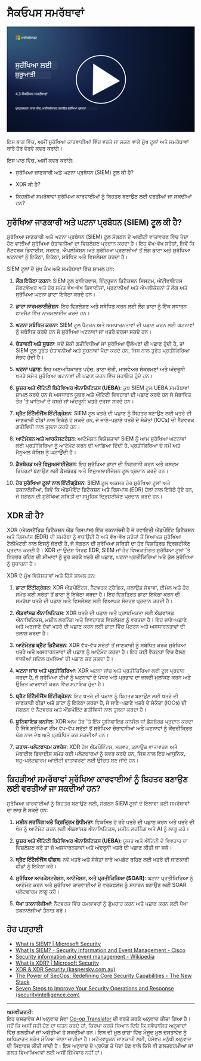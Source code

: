 <!--
CO_OP_TRANSLATOR_METADATA:
{
  "original_hash": "553eb694c89f1caca0694e8d8ab89e0e",
  "translation_date": "2025-09-04T01:17:32+00:00",
  "source_file": "4.3 SecOps capabilities.md",
  "language_code": "pa"
}
-->
# ਸੈਕਓਪਸ ਸਮਰੱਥਾਵਾਂ

[![ਵੀਡੀਓ ਦੇਖੋ](../../translated_images/4-3_placeholder.e6e2ff578a715178985449c7f550e382f9b199847b709653a5e0af6145a8e82f.pa.png)](https://learn-video.azurefd.net/vod/player?id=bdbc1c7c-307b-4519-b8ad-b142434c0461)

ਇਸ ਭਾਗ ਵਿੱਚ, ਅਸੀਂ ਸੁਰੱਖਿਆ ਕਾਰਵਾਈਆਂ ਵਿੱਚ ਵਰਤੇ ਜਾ ਸਕਣ ਵਾਲੇ ਮੁੱਖ ਟੂਲਾਂ ਅਤੇ ਸਮਰੱਥਾਵਾਂ ਬਾਰੇ ਹੋਰ ਵੇਰਵੇ ਕਵਰ ਕਰਾਂਗੇ।

ਇਸ ਪਾਠ ਵਿੱਚ, ਅਸੀਂ ਕਵਰ ਕਰਾਂਗੇ:

- ਸੁਰੱਖਿਆ ਜਾਣਕਾਰੀ ਅਤੇ ਘਟਨਾ ਪ੍ਰਬੰਧਨ (SIEM) ਟੂਲ ਕੀ ਹੈ?

- XDR ਕੀ ਹੈ?

- ਕਿਹੜੀਆਂ ਸਮਰੱਥਾਵਾਂ ਸੁਰੱਖਿਆ ਕਾਰਵਾਈਆਂ ਨੂੰ ਬਿਹਤਰ ਬਣਾਉਣ ਲਈ ਵਰਤੀਆਂ ਜਾ ਸਕਦੀਆਂ ਹਨ?

## ਸੁਰੱਖਿਆ ਜਾਣਕਾਰੀ ਅਤੇ ਘਟਨਾ ਪ੍ਰਬੰਧਨ (SIEM) ਟੂਲ ਕੀ ਹੈ?

ਸੁਰੱਖਿਆ ਜਾਣਕਾਰੀ ਅਤੇ ਘਟਨਾ ਪ੍ਰਬੰਧਨ (SIEM) ਟੂਲ ਸੰਗਠਨ ਦੇ ਆਈਟੀ ਵਾਤਾਵਰਣ ਵਿੱਚ ਪੈਦਾ ਹੋਣ ਵਾਲੀਆਂ ਸੁਰੱਖਿਆ ਚੇਤਾਵਨੀਆਂ ਦਾ ਵਿਸ਼ਲੇਸ਼ਣ ਪ੍ਰਦਾਨ ਕਰਦਾ ਹੈ। ਇਹ ਵੱਖ-ਵੱਖ ਸਰੋਤਾਂ, ਜਿਵੇਂ ਕਿ ਨੈੱਟਵਰਕ ਡਿਵਾਈਸ, ਸਰਵਰ, ਐਪਲੀਕੇਸ਼ਨ ਅਤੇ ਸੁਰੱਖਿਆ ਪ੍ਰਣਾਲੀਆਂ ਤੋਂ ਲੌਗ ਡਾਟਾ ਅਤੇ ਸੁਰੱਖਿਆ ਘਟਨਾਵਾਂ ਨੂੰ ਇਕੱਠਾ, ਇਕੱਠਾ, ਸਬੰਧਿਤ ਅਤੇ ਵਿਸ਼ਲੇਸ਼ਣ ਕਰਦਾ ਹੈ।

SIEM ਟੂਲਾਂ ਦੇ ਮੁੱਖ ਕੰਮ ਅਤੇ ਸਮਰੱਥਾਵਾਂ ਵਿੱਚ ਸ਼ਾਮਲ ਹਨ:

1. **ਲੌਗ ਇਕੱਠਾ ਕਰਨਾ**: SIEM ਟੂਲ ਫਾਇਰਵਾਲ, ਇੰਟ੍ਰੂਜ਼ਨ ਡਿਟੈਕਸ਼ਨ ਸਿਸਟਮ, ਐਂਟੀਵਾਇਰਸ ਸੌਫਟਵੇਅਰ ਅਤੇ ਹੋਰ ਸਮੇਤ ਵੱਖ-ਵੱਖ ਡਿਵਾਈਸਾਂ, ਪ੍ਰਣਾਲੀਆਂ ਅਤੇ ਐਪਲੀਕੇਸ਼ਨਾਂ ਤੋਂ ਲੌਗ ਅਤੇ ਸੁਰੱਖਿਆ ਘਟਨਾ ਡਾਟਾ ਇਕੱਠਾ ਕਰਦੇ ਹਨ।

2. **ਡਾਟਾ ਨਾਰਮਲਾਈਜ਼ੇਸ਼ਨ**: ਇਹ ਵਿਸ਼ਲੇਸ਼ਣ ਅਤੇ ਸਬੰਧਿਤ ਕਰਨ ਲਈ ਲੌਗ ਡਾਟਾ ਨੂੰ ਇੱਕ ਸਧਾਰਨ ਫਾਰਮੈਟ ਵਿੱਚ ਨਾਰਮਲਾਈਜ਼ ਕਰਦੇ ਹਨ।

3. **ਘਟਨਾ ਸਬੰਧਿਤ ਕਰਨਾ**: SIEM ਟੂਲ ਪੈਟਰਨ ਅਤੇ ਅਸਧਾਰਨਤਾਵਾਂ ਦੀ ਪਛਾਣ ਕਰਨ ਲਈ ਘਟਨਾਵਾਂ ਨੂੰ ਸਬੰਧਿਤ ਕਰਦੇ ਹਨ ਜੋ ਸੁਰੱਖਿਆ ਘਟਨਾਵਾਂ ਜਾਂ ਖਤਰੇ ਦਰਸਾ ਸਕਦੇ ਹਨ।

4. **ਚੇਤਾਵਨੀ ਅਤੇ ਸੂਚਨਾ**: ਜਦੋਂ ਸ਼ੱਕੀ ਗਤੀਵਿਧੀਆਂ ਜਾਂ ਸੁਰੱਖਿਆ ਉਲੰਘਣਾਂ ਦੀ ਪਛਾਣ ਹੁੰਦੀ ਹੈ, ਤਾਂ SIEM ਟੂਲ ਤੁਰੰਤ ਚੇਤਾਵਨੀਆਂ ਅਤੇ ਸੂਚਨਾਵਾਂ ਪੈਦਾ ਕਰਦੇ ਹਨ, ਜਿਸ ਨਾਲ ਤੁਰੰਤ ਪ੍ਰਤੀਕਿਰਿਆ ਸੰਭਵ ਹੁੰਦੀ ਹੈ।

5. **ਘਟਨਾ ਪਛਾਣ**: ਇਹ ਅਣਅਧਿਕਾਰਤ ਪਹੁੰਚ, ਡਾਟਾ ਚੋਰੀ, ਮਾਲਵੇਅਰ ਸੰਕਰਮਣਾਂ ਅਤੇ ਅੰਦਰੂਨੀ ਖਤਰੇ ਸਮੇਤ ਸੁਰੱਖਿਆ ਘਟਨਾਵਾਂ ਦੀ ਪਛਾਣ ਕਰਨ ਵਿੱਚ ਸਹਾਇਕ ਹੁੰਦੇ ਹਨ।

6. **ਯੂਜ਼ਰ ਅਤੇ ਐਂਟਿਟੀ ਬਿਹੇਵਿਅਰ ਐਨਾਲਿਟਿਕਸ (UEBA)**: ਕੁਝ SIEM ਟੂਲ UEBA ਸਮਰੱਥਾਵਾਂ ਸ਼ਾਮਲ ਕਰਦੇ ਹਨ ਜੋ ਅਸਧਾਰਨ ਯੂਜ਼ਰ ਅਤੇ ਐਂਟਿਟੀ ਵਿਵਹਾਰਾਂ ਦੀ ਪਛਾਣ ਕਰਦੇ ਹਨ ਜੋ ਸੰਭਾਵਿਤ ਤੌਰ 'ਤੇ ਖਾਤਿਆਂ ਦੇ ਕਬਜ਼ੇ ਜਾਂ ਅੰਦਰੂਨੀ ਖਤਰੇ ਦਰਸਾ ਸਕਦੇ ਹਨ।

7. **ਥ੍ਰੈਟ ਇੰਟੈਲੀਜੈਂਸ ਇੰਟੀਗ੍ਰੇਸ਼ਨ**: SIEM ਟੂਲ ਖਤਰੇ ਦੀ ਪਛਾਣ ਨੂੰ ਬਿਹਤਰ ਬਣਾਉਣ ਲਈ ਖਤਰੇ ਦੀ ਜਾਣਕਾਰੀ ਫੀਡਾਂ ਨਾਲ ਇਕੱਠੇ ਹੋ ਸਕਦੇ ਹਨ, ਜੋ ਜਾਣੇ-ਪਛਾਣੇ ਖਤਰੇ ਦੇ ਸੰਕੇਤਾਂ (IOCs) ਦੀ ਨੈੱਟਵਰਕ ਗਤੀਵਿਧੀ ਨਾਲ ਤੁਲਨਾ ਕਰਦੇ ਹਨ।

8. **ਆਟੋਮੇਸ਼ਨ ਅਤੇ ਆਰਕੇਸਟਰੇਸ਼ਨ**: ਆਟੋਮੇਸ਼ਨ ਵਿਸ਼ੇਸ਼ਤਾਵਾਂ SIEM ਨੂੰ ਆਮ ਸੁਰੱਖਿਆ ਘਟਨਾਵਾਂ ਲਈ ਪ੍ਰਤੀਕਿਰਿਆ ਨੂੰ ਆਟੋਮੇਟ ਕਰਨ ਦੀ ਆਗਿਆ ਦਿੰਦੀ ਹੈ, ਪ੍ਰਤੀਕਿਰਿਆ ਦੇ ਸਮੇਂ ਅਤੇ ਮੈਨੂਅਲ ਕੋਸ਼ਿਸ਼ ਨੂੰ ਘਟਾਉਂਦੀ ਹੈ।

9. **ਡੈਸ਼ਬੋਰਡ ਅਤੇ ਵਿਜੁਅਲਾਈਜ਼ੇਸ਼ਨ**: ਇਹ ਸੁਰੱਖਿਆ ਡਾਟਾ ਦੀ ਨਿਗਰਾਨੀ ਕਰਨ ਅਤੇ ਕਸਟਮ ਰਿਪੋਰਟਾਂ ਬਣਾਉਣ ਲਈ ਡੈਸ਼ਬੋਰਡ ਅਤੇ ਵਿਜੁਅਲਾਈਜ਼ੇਸ਼ਨ ਟੂਲ ਪ੍ਰਦਾਨ ਕਰਦੇ ਹਨ।

10. **ਹੋਰ ਸੁਰੱਖਿਆ ਟੂਲਾਂ ਨਾਲ ਇੰਟੀਗ੍ਰੇਸ਼ਨ**: SIEM ਟੂਲ ਅਕਸਰ ਹੋਰ ਸੁਰੱਖਿਆ ਟੂਲਾਂ ਅਤੇ ਤਕਨਾਲੋਜੀਆਂ, ਜਿਵੇਂ ਕਿ ਐਂਡਪੌਇੰਟ ਡਿਟੈਕਸ਼ਨ ਅਤੇ ਰਿਸਪਾਂਸ (EDR) ਹੱਲਾਂ ਨਾਲ ਇਕੱਠੇ ਹੁੰਦੇ ਹਨ, ਜੋ ਸੰਗਠਨ ਦੀ ਸੁਰੱਖਿਆ ਸਥਿਤੀ ਦਾ ਸਮੂਹਿਕ ਦ੍ਰਿਸ਼ਟੀਕੋਣ ਪ੍ਰਦਾਨ ਕਰਦੇ ਹਨ।

## XDR ਕੀ ਹੈ?

XDR (ਐਕਸਟੈਂਡਿਡ ਡਿਟੈਕਸ਼ਨ ਐਂਡ ਰਿਸਪਾਂਸ) ਇੱਕ ਤਕਨਾਲੋਜੀ ਹੈ ਜੋ ਰਵਾਇਤੀ ਐਂਡਪੌਇੰਟ ਡਿਟੈਕਸ਼ਨ ਅਤੇ ਰਿਸਪਾਂਸ (EDR) ਦੀ ਸਮਰੱਥਾ ਨੂੰ ਵਧਾਉਂਦੀ ਹੈ ਅਤੇ ਵੱਖ-ਵੱਖ ਸਰੋਤਾਂ ਤੋਂ ਵਿਆਪਕ ਸੁਰੱਖਿਆ ਟੈਲੀਮੇਟਰੀ ਨਾਲ ਇਸਨੂੰ ਜੋੜਦੀ ਹੈ, ਜੋ ਸੰਗਠਨ ਦੀ ਸੁਰੱਖਿਆ ਸਥਿਤੀ ਦਾ ਹੋਰ ਵਿਸ਼ਤ੍ਰਿਤ ਦ੍ਰਿਸ਼ਟੀਕੋਣ ਪ੍ਰਦਾਨ ਕਰਦੀ ਹੈ। XDR ਦਾ ਉਦੇਸ਼ ਸਿਰਫ EDR, SIEM ਜਾਂ ਹੋਰ ਵਿਅਕਤੀਗਤ ਸੁਰੱਖਿਆ ਟੂਲਾਂ 'ਤੇ ਨਿਰਭਰ ਰਹਿਣ ਦੀ ਸੀਮਾਵਾਂ ਨੂੰ ਦੂਰ ਕਰਕੇ ਖਤਰੇ ਦੀ ਪਛਾਣ, ਘਟਨਾ ਪ੍ਰਤੀਕਿਰਿਆ ਅਤੇ ਕੁੱਲ ਸੁਰੱਖਿਆ ਨੂੰ ਸੁਧਾਰਨਾ ਹੈ।

XDR ਦੇ ਮੁੱਖ ਵਿਸ਼ੇਸ਼ਤਾਵਾਂ ਅਤੇ ਹਿੱਸੇ ਸ਼ਾਮਲ ਹਨ:

1. **ਡਾਟਾ ਇੰਟੀਗ੍ਰੇਸ਼ਨ**: XDR ਐਂਡਪੌਇੰਟਸ, ਨੈੱਟਵਰਕ ਟ੍ਰੈਫਿਕ, ਕਲਾਉਡ ਸੇਵਾਵਾਂ, ਈਮੇਲ ਅਤੇ ਹੋਰ ਸਮੇਤ ਕਈ ਸਰੋਤਾਂ ਤੋਂ ਡਾਟਾ ਨੂੰ ਇਕੱਠਾ ਕਰਦਾ ਹੈ। ਇਹ ਵਿਸ਼ਤ੍ਰਿਤ ਡਾਟਾ ਇਕੱਠਾ ਕਰਨ ਦੀ ਸਮਰੱਥਾ ਖਤਰੇ ਦੀ ਪਛਾਣ ਅਤੇ ਵਿਸ਼ਲੇਸ਼ਣ ਲਈ ਵਿਆਪਕ ਸੰਦਰਭ ਪ੍ਰਦਾਨ ਕਰਦੀ ਹੈ।

2. **ਐਡਵਾਂਸਡ ਐਨਾਲਿਟਿਕਸ**: XDR ਖਤਰੇ ਦੀ ਪਛਾਣ ਅਤੇ ਪ੍ਰਾਥਮਿਕਤਾ ਲਈ ਐਡਵਾਂਸਡ ਐਨਾਲਿਟਿਕਸ, ਮਸ਼ੀਨ ਲਰਨਿੰਗ ਅਤੇ ਵਿਵਹਾਰਕ ਵਿਸ਼ਲੇਸ਼ਣ ਨੂੰ ਵਰਤਦਾ ਹੈ। ਇਹ ਜਾਣੇ-ਪਛਾਣੇ ਅਤੇ ਅਣਜਾਣੇ ਦੋਵਾਂ ਖਤਰੇ ਦੀ ਪਛਾਣ ਕਰਨ ਲਈ ਡਾਟਾ ਵਿੱਚ ਪੈਟਰਨ ਅਤੇ ਅਸਧਾਰਨਤਾਵਾਂ ਦੀ ਤਲਾਸ਼ ਕਰਦਾ ਹੈ।

3. **ਆਟੋਮੇਟਡ ਥ੍ਰੈਟ ਡਿਟੈਕਸ਼ਨ**: XDR ਵੱਖ-ਵੱਖ ਸਰੋਤਾਂ ਤੋਂ ਜਾਣਕਾਰੀ ਨੂੰ ਸਬੰਧਿਤ ਕਰਕੇ ਸੁਰੱਖਿਆ ਖਤਰੇ ਅਤੇ ਅਸਧਾਰਨਤਾਵਾਂ ਦੀ ਪਛਾਣ ਨੂੰ ਆਟੋਮੇਟ ਕਰਦਾ ਹੈ। ਇਹ ਕਈ ਵੈਕਟਰਾਂ ਵਿੱਚ ਫੈਲਣ ਵਾਲੀਆਂ ਜਟਿਲ ਹਮਲਿਆਂ ਦੀ ਪਛਾਣ ਕਰ ਸਕਦਾ ਹੈ।

4. **ਘਟਨਾ ਜਾਂਚ ਅਤੇ ਪ੍ਰਤੀਕਿਰਿਆ**: XDR ਘਟਨਾ ਜਾਂਚ ਅਤੇ ਪ੍ਰਤੀਕਿਰਿਆ ਲਈ ਟੂਲ ਪ੍ਰਦਾਨ ਕਰਦਾ ਹੈ, ਜੋ ਸੁਰੱਖਿਆ ਟੀਮਾਂ ਨੂੰ ਘਟਨਾਵਾਂ ਦੇ ਪੱਧਰ ਅਤੇ ਪ੍ਰਭਾਵ ਦਾ ਜਲਦੀ ਮੁਲਾਂਕਣ ਕਰਨ ਅਤੇ ਉਚਿਤ ਕਾਰਵਾਈ ਕਰਨ ਵਿੱਚ ਸਹਾਇਕ ਹੁੰਦਾ ਹੈ।

5. **ਥ੍ਰੈਟ ਇੰਟੈਲੀਜੈਂਸ ਇੰਟੀਗ੍ਰੇਸ਼ਨ**: ਇਹ ਖਤਰੇ ਦੀ ਪਛਾਣ ਨੂੰ ਬਿਹਤਰ ਬਣਾਉਣ ਲਈ ਖਤਰੇ ਦੀ ਜਾਣਕਾਰੀ ਫੀਡਾਂ ਅਤੇ ਡਾਟਾ ਨੂੰ ਇਕੱਠਾ ਕਰਦਾ ਹੈ, ਜੋ ਜਾਣੇ-ਪਛਾਣੇ ਖਤਰੇ ਦੇ ਸੰਕੇਤਾਂ (IOCs) ਦੀ ਸੰਗਠਨ ਦੇ ਨੈੱਟਵਰਕ ਅਤੇ ਐਂਡਪੌਇੰਟ ਗਤੀਵਿਧੀ ਨਾਲ ਤੁਲਨਾ ਕਰਦਾ ਹੈ।

6. **ਯੂਨਿਫਾਇਡ ਕਨਸੋਲ**: XDR ਆਮ ਤੌਰ 'ਤੇ ਇੱਕ ਯੂਨਿਫਾਇਡ ਕਨਸੋਲ ਜਾਂ ਡੈਸ਼ਬੋਰਡ ਪ੍ਰਦਾਨ ਕਰਦਾ ਹੈ ਜਿੱਥੇ ਸੁਰੱਖਿਆ ਟੀਮ ਵੱਖ-ਵੱਖ ਸਰੋਤਾਂ ਤੋਂ ਸੁਰੱਖਿਆ ਚੇਤਾਵਨੀਆਂ ਅਤੇ ਘਟਨਾਵਾਂ ਨੂੰ ਕੇਂਦਰੀਕ੍ਰਿਤ ਢੰਗ ਨਾਲ ਦੇਖ ਅਤੇ ਪ੍ਰਬੰਧਿਤ ਕਰ ਸਕਦੀਆਂ ਹਨ।

7. **ਕਰਾਸ-ਪਲੇਟਫਾਰਮ ਕਵਰੇਜ**: XDR ਹੱਲ ਐਂਡਪੌਇੰਟਸ, ਸਰਵਰ, ਕਲਾਉਡ ਵਾਤਾਵਰਣ ਅਤੇ ਮੋਬਾਈਲ ਡਿਵਾਈਸ ਸਮੇਤ ਕਈ ਪਲੇਟਫਾਰਮਾਂ ਨੂੰ ਕਵਰ ਕਰਦੇ ਹਨ, ਜਿਸ ਨਾਲ ਇਹ ਆਧੁਨਿਕ, ਬਹੁ-ਪਲੇਟਫਾਰਮ ਆਈਟੀ ਵਾਤਾਵਰਣਾਂ ਲਈ ਉਚਿਤ ਬਣ ਜਾਂਦੇ ਹਨ।

## ਕਿਹੜੀਆਂ ਸਮਰੱਥਾਵਾਂ ਸੁਰੱਖਿਆ ਕਾਰਵਾਈਆਂ ਨੂੰ ਬਿਹਤਰ ਬਣਾਉਣ ਲਈ ਵਰਤੀਆਂ ਜਾ ਸਕਦੀਆਂ ਹਨ?

ਸੁਰੱਖਿਆ ਕਾਰਵਾਈਆਂ ਨੂੰ ਬਿਹਤਰ ਬਣਾਉਣ ਲਈ, ਸੰਗਠਨ SIEM ਟੂਲਾਂ ਦੇ ਇਲਾਵਾ ਕਈ ਸਮਰੱਥਾਵਾਂ ਦਾ ਲਾਭ ਲੈ ਸਕਦੇ ਹਨ:

1. **ਮਸ਼ੀਨ ਲਰਨਿੰਗ ਅਤੇ ਕ੍ਰਿਤ੍ਰਿਮ ਬੁੱਧੀਮਤਾ**: ਵਿਕਸਿਤ ਹੋ ਰਹੇ ਖਤਰੇ ਦੀ ਪਛਾਣ ਕਰਨ ਅਤੇ ਖਤਰੇ ਦੀ ਖੋਜ ਨੂੰ ਆਟੋਮੇਟ ਕਰਨ ਲਈ ਐਡਵਾਂਸਡ ਐਨਾਲਿਟਿਕਸ, ਮਸ਼ੀਨ ਲਰਨਿੰਗ ਅਤੇ AI ਨੂੰ ਲਾਗੂ ਕਰੋ।

2. **ਯੂਜ਼ਰ ਅਤੇ ਐਂਟਿਟੀ ਬਿਹੇਵਿਅਰ ਐਨਾਲਿਟਿਕਸ (UEBA)**: ਯੂਜ਼ਰ ਅਤੇ ਐਂਟਿਟੀ ਦੇ ਵਿਵਹਾਰ ਦਾ ਵਿਸ਼ਲੇਸ਼ਣ ਕਰੋ ਤਾਂ ਜੋ ਅਸਧਾਰਨਤਾਵਾਂ ਅਤੇ ਅੰਦਰੂਨੀ ਖਤਰੇ ਦੀ ਪਛਾਣ ਕੀਤੀ ਜਾ ਸਕੇ।

3. **ਥ੍ਰੈਟ ਇੰਟੈਲੀਜੈਂਸ ਫੀਡਸ**: ਨਵੇਂ ਖਤਰੇ ਅਤੇ ਸੰਕੇਤਾਂ ਬਾਰੇ ਅਪਡੇਟ ਰਹਿਣ ਲਈ ਖਤਰੇ ਦੀ ਜਾਣਕਾਰੀ ਫੀਡਾਂ ਨੂੰ ਇਕੱਠਾ ਕਰੋ।

4. **ਸੁਰੱਖਿਆ ਆਰਕੇਸਟਰੇਸ਼ਨ, ਆਟੋਮੇਸ਼ਨ, ਅਤੇ ਪ੍ਰਤੀਕਿਰਿਆ (SOAR)**: ਘਟਨਾ ਪ੍ਰਤੀਕਿਰਿਆ ਨੂੰ ਆਟੋਮੇਟ ਕਰਨ ਅਤੇ ਸੁਰੱਖਿਆ ਕਾਰਵਾਈਆਂ ਦੇ ਵਰਕਫਲੋਜ਼ ਨੂੰ ਸਧਾਰਨ ਬਣਾਉਣ ਲਈ SOAR ਪਲੇਟਫਾਰਮ ਲਾਗੂ ਕਰੋ।

5. **ਧੋਖਾ ਤਕਨਾਲੋਜੀਆਂ**: ਨੈੱਟਵਰਕ ਵਿੱਚ ਹਮਲਾਵਰਾਂ ਨੂੰ ਗੁੰਮਰਾਹ ਕਰਨ ਅਤੇ ਪਛਾਣ ਕਰਨ ਲਈ ਧੋਖਾ ਤਕਨਾਲੋਜੀਆਂ ਤੈਨਾਤ ਕਰੋ।

## ਹੋਰ ਪੜ੍ਹਾਈ

- [What is SIEM? | Microsoft Security](https://www.microsoft.com/security/business/security-101/what-is-siem?WT.mc_id=academic-96948-sayoung)
- [What Is SIEM? - Security Information and Event Management - Cisco](https://www.cisco.com/c/en/us/products/security/what-is-siem.html)
- [Security information and event management - Wikipedia](https://en.wikipedia.org/wiki/Security_information_and_event_management)
- [What Is XDR? | Microsoft Security](https://www.microsoft.com/security/business/security-101/what-is-xdr?WT.mc_id=academic-96948-sayoung)
- [XDR & XDR Security (kaspersky.com.au)](https://www.kaspersky.com.au/resource-center/definitions/what-is-xdr)
- [The Power of SecOps: Redefining Core Security Capabilities - The New Stack](https://thenewstack.io/the-power-of-secops-redefining-core-security-capabilities/)
- [Seven Steps to Improve Your Security Operations and Response (securityintelligence.com)](https://securityintelligence.com/seven-steps-to-improve-your-security-operations-and-response/)

---

**ਅਸਵੀਕਰਤੀ**:  
ਇਹ ਦਸਤਾਵੇਜ਼ AI ਅਨੁਵਾਦ ਸੇਵਾ [Co-op Translator](https://github.com/Azure/co-op-translator) ਦੀ ਵਰਤੋਂ ਕਰਕੇ ਅਨੁਵਾਦ ਕੀਤਾ ਗਿਆ ਹੈ। ਜਦੋਂ ਕਿ ਅਸੀਂ ਸਹੀ ਹੋਣ ਦਾ ਯਤਨ ਕਰਦੇ ਹਾਂ, ਕਿਰਪਾ ਕਰਕੇ ਧਿਆਨ ਦਿਓ ਕਿ ਸਵੈਚਾਲਿਤ ਅਨੁਵਾਦਾਂ ਵਿੱਚ ਗਲਤੀਆਂ ਜਾਂ ਅਸੁੱਤੀਆਂ ਹੋ ਸਕਦੀਆਂ ਹਨ। ਇਸ ਦੀ ਮੂਲ ਭਾਸ਼ਾ ਵਿੱਚ ਮੌਜੂਦ ਮੂਲ ਦਸਤਾਵੇਜ਼ ਨੂੰ ਅਧਿਕਾਰਤ ਸਰੋਤ ਮੰਨਿਆ ਜਾਣਾ ਚਾਹੀਦਾ ਹੈ। ਮਹੱਤਵਪੂਰਨ ਜਾਣਕਾਰੀ ਲਈ, ਪੇਸ਼ੇਵਰ ਮਨੁੱਖੀ ਅਨੁਵਾਦ ਦੀ ਸਿਫਾਰਸ਼ ਕੀਤੀ ਜਾਂਦੀ ਹੈ। ਇਸ ਅਨੁਵਾਦ ਦੇ ਪ੍ਰਯੋਗ ਤੋਂ ਪੈਦਾ ਹੋਣ ਵਾਲੇ ਕਿਸੇ ਵੀ ਗਲਤਫਹਮੀਆਂ ਜਾਂ ਗਲਤ ਵਿਆਖਿਆਵਾਂ ਲਈ ਅਸੀਂ ਜ਼ਿੰਮੇਵਾਰ ਨਹੀਂ ਹਾਂ।  